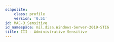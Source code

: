 ```yaml
---
scapolite:
    class: profile
    version: '0.51'
id: MAC-3_Sensitive
id_namespace: mil.disa.Windows-Server-2019-STIG
title: III - Administrative Sensitive
---
```


